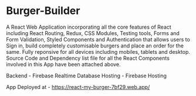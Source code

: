 # Burger-Builder

A React Web Application incorporating all the core features of React including React Routing, Redux, CSS Modules, Testing tools, Forms and Form Validation, Styled Components and Authentication that allows users to Sign in, build completely customisable burgers and place an order for the same. Fully reponsive for all devices including mobiles, tablets and desktop. Source Code and Dependency list file for all the React Components involved in this App have been attached above.

Backend - Firebase Realtime Database
Hosting - Firebase Hosting

App Deployed at - https://react-my-burger-7bf29.web.app/
